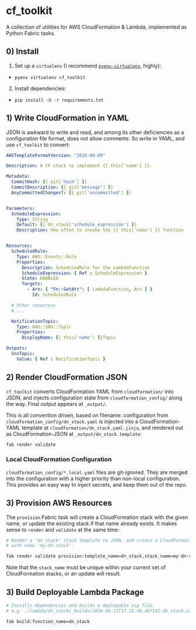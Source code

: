 # cf_toolkit

A collection of utilities for AWS CloudFormation & Lambda, implemented as Python Fabric tasks.

## 0) Install

1. Set up a `virtualenv` (I recommend [`pyenv-virtualenv`](https://github.com/yyuu/pyenv-virtualenv), highly):
  * `pyenv virtualenv cf_toolkit`
2. Install dependencies:
  * `pip install -U -r requirements.txt`


## 1) Write CloudFormation in YAML
JSON is awkward to write and read, and among its other deficiencies as a configuration file format, does not allow comments. So write in YAML, and use `cf_toolkit` to convert:

```yaml
AWSTemplateFormatVersion: "2010-09-09"

Description: A CF stack to implement {{ this['name'] }}.

Metadata:
  CommitHash: {{ git['hash'] }}
  CommitDescription: {{ git['message'] }}
  AnyCommittedChanges?: {{ git['uncommitted'] }}


Parameters:
  ScheduleExpression:
    Type: String
    Default: {{ dn_stack['schedule_expression'] }}
    Description: How often to invoke the {{ this['name'] }} function


Resources:
  ScheduledRule:
    Type: AWS::Events::Rule
    Properties:
      Description: ScheduledRule for the LambdaFunction
      ScheduleExpression: { Ref : ScheduleExpression }
      State: ENABLED
      Targets:
        - Arn: { "Fn::GetAtt": [ LambdaFunction, Arn ] }
          Id: ScheduledRule

  # Other resources
  # ...

  NotificationTopic:
    Type: AWS::SNS::Topic
    Properties:
      DisplayName: {{ this['name'] }}Topic

Outputs:
  SnsTopic:
    Value: { Ref : NotificationTopic }
```



## 2) Render CloudFormation JSON

`cf_toolkit` converts CloudFormation YAML from `cloudformation/` into JSON, and injects configuration state from `cloudformation_config/` along the way. Final output appears at `_output/`.

This is all convention driven, based on filename: configuration from `cloudformation_config/dn_stack.yaml` is injected into a CloudFormation-YAML template at `cloudformation/dn_stack.yaml.jinja`, and rendered out as CloudFormation-JSON at `_output/dn_stack.template`:

```bash
fab render validate
```


### Local CloudFormation Configuration

`cloudformation_config/*.local.yaml` files are git-ignored. They are merged into the configuration with a higher priority than non-local configuration. This provides an easy way to inject secrets, and keep them out of the repo.

## 3) Provision AWS Resources

The `provision` Fabric task will create a CloudFormation stack with the given name, or update the existing stack if that name already exists. It makes sense to `render` and `validate` at the same time:

```bash
# Render a 'dn_stack' stack template to JSON, and create a CloudFormation stack of that type
# with name 'my-dn-stack'.

fab render validate provision:template_name=dn_stack,stack_name=my-dn-stack
```

Note that the `stack_name` must be unique within your current set of CloudFormation stacks, or an update will result.


## 3) Build Deployable Lambda Package

```bash
# Installs dependencies and builds a deployable zip file.
# e.g. ./lambda/dn_stack/_builds/2016-06-15T17.22.40.467141-dn_stack.zip

fab build:function_name=dn_stack
```

